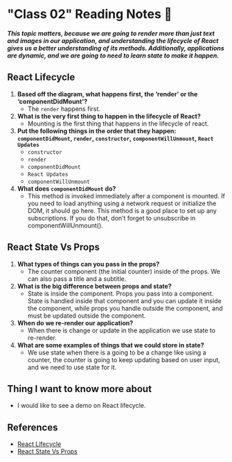 # "Class 02" Reading Notes 📖

***This topic matters, because we are going to render more than just text and images in our application, and understanding the lifecycle of React gives us a better understanding of its methods. Additionally, applications are dynamic, and we are going to need to learn state to make it happen.***

## React Lifecycle

1. **Based off the diagram, what happens first, the ‘render’ or the ‘componentDidMount’?**
   - The `render` happens first.
2. **What is the very first thing to happen in the lifecycle of React?**
   - Mounting is the first thing that happens in the lifecycle of react.
3. **Put the following things in the order that they happen: `componentDidMount`, `render`, `constructor`, `componentWillUnmount`, `React Updates`**
   - `constructor`
   - `render`
   - `componentDidMount`
   - `React Updates`
   - `componentWillUnmount`
4. **What does `componentDidMount` do?**
   - This method is invoked immediately after a component is mounted. If you need to load anything using a network request or initialize the DOM, it should go here. This method is a good place to set up any subscriptions. If you do that, don’t forget to unsubscribe in componentWillUnmount().

## React State Vs Props

1. **What types of things can you pass in the props?**
   - The counter component (the initial counter) inside of the props. We can also pass a title and a subtitle.
2. **What is the big difference between props and state?**
   - State is inside the component. Props you pass into a component. State is handled inside that component and you can update it inside the component, while  props you handle outside the component, and must be updated outside the component.
3. **When do we re-render our application?**
   - When there is change or update in the application we use state to re-render.
4. **What are some examples of things that we could store in state?**
   - We use state when there is a going to be a change like using a counter, the counter is going to keep updating based on user input, and we need to use state for it.

## Thing I want to know more about

- I would like to see a demo on React lifecycle.

## References

- [React Lifecycle](https://medium.com/@joshuablankenshipnola/react-component-lifecycle-events-cb77e670a093)
- [React State Vs Props](https://www.youtube.com/watch?v=IYvD9oBCuJI)
